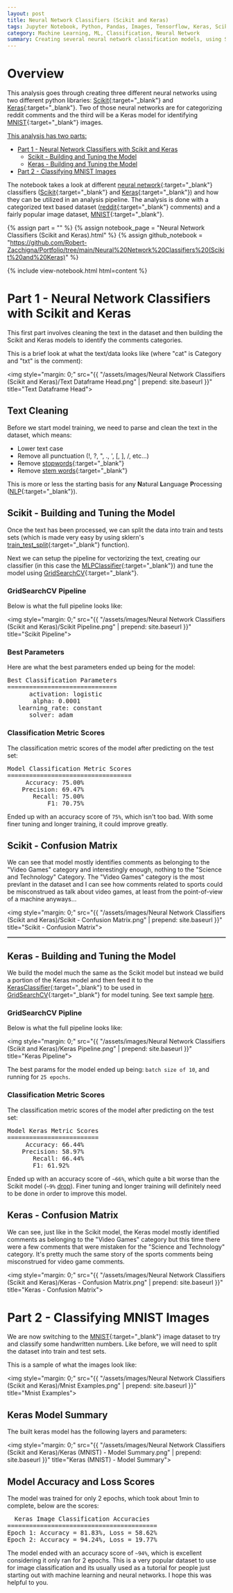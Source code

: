 ```yaml
---
layout: post
title: Neural Network Classifiers (Scikit and Keras)
tags: Jupyter Notebook, Python, Pandas, Images, Tensorflow, Keras, Scikit
category: Machine Learning, ML, Classification, Neural Network
summary: Creating several neural network classification models, using Scikit and Keras, to categorize text comments and identify images.
---
```


# Overview

This analysis goes through creating three different neural networks using two different python libraries: 
[Scikit](https://scikit-learn.org/stable/){:target="_blank"} and [Keras](https://keras.io/){:target="_blank"}. Two of those
neural networks are for categorizing reddit comments and the third will be a Keras model for identifying 
[MNIST](https://en.wikipedia.org/wiki/MNIST_database){:target="_blank"} images.

<ins>This analysis has two parts:</ins>
* [Part 1 - Neural Network Classifiers with Scikit and Keras](#part-1---neural-network-classifiers-with-scikit-and-keras)
  * [Scikit - Building and Tuning the Model](#scikit---building-and-tuning-the-model)
  * [Keras - Building and Tuning the Model](#keras---building-and-tuning-the-model)
* [Part 2 - Classifying MNIST Images](#part-2---classifying-mnist-images)

The notebook takes a look at different [neural network](https://en.wikipedia.org/wiki/Neural_network){:target="_blank"}
classifiers ([Scikit](https://scikit-learn.org/stable/){:target="_blank"} and [Keras](https://keras.io/){:target="_blank"})
and how they can be utilized in an analysis pipeline. The analysis is done with a categorized text based dataset 
([reddit](https://reddit.com/){:target="_blank"} comments) and a fairly popular image dataset, [MNIST](https://en.wikipedia.org/wiki/MNIST_database){:target="_blank"}.

{% assign part = "" %}
{% assign notebook_page = "Neural Network Classifiers (Scikit and Keras).html" %}
{% assign github_notebook = "https://github.com/Robert-Zacchigna/Portfolio/tree/main/Neural%20Network%20Classifiers%20(Scikit%20and%20Keras)" %}

{% include view-notebook.html html=content %}


# Part 1 - Neural Network Classifiers with Scikit and Keras

This first part involves cleaning the text in the dataset and then building the Scikit and Keras models to identify the
comments categories.

This is a brief look at what the text/data looks like (where "cat" is Category and "txt" is the comment):

<img style="margin: 0;" src="{{ "/assets/images/Neural Network Classifiers (Scikit and Keras)/Text Dataframe Head.png" | prepend: site.baseurl }}" title="Text Dataframe Head">


## Text Cleaning

Before we start model training, we need to parse and clean the text in the dataset, which means: 

* Lower text case
* Remove all punctuation (!, ?, ", ., ', [, ], /, etc...)
* Remove [stopwords](https://en.wikipedia.org/wiki/Stop_word){:target="_blank"}
* Remove [stem words](https://searchenterpriseai.techtarget.com/definition/stemming){:target="_blank"}

This is more or less the starting basis for any **N**atural **L**anguage **P**rocessing ([NLP](https://machinelearningmastery.com/natural-language-processing/){:target="_blank"}).


## Scikit - Building and Tuning the Model

Once the text has been processed, we can split the data into train and tests sets (which is made very easy by using sklern's
[train_test_split](https://scikit-learn.org/stable/modules/generated/sklearn.model_selection.train_test_split.html){:target="_blank"} function).

Next we can setup the pipeline for vectorizing the text, creating our classifier (in this case the
[MLPClassifier](https://scikit-learn.org/stable/modules/generated/sklearn.neural_network.MLPClassifier.html){:target="_blank"}) 
and tune the model using [GridSearchCV](https://scikit-learn.org/stable/modules/generated/sklearn.model_selection.GridSearchCV.html){:target="_blank"}.


### GridSearchCV Pipeline

Below is what the full pipeline looks like:

<img style="margin: 0;" src="{{ "/assets/images/Neural Network Classifiers (Scikit and Keras)/Scikit Pipeline.png" | prepend: site.baseurl }}" title="Scikit Pipeline">


### Best Parameters

Here are what the best parameters ended up being for the model:

<div class="language-text highlighter-rouge" style="max-width: 327px !important;">
<pre class="highlight">
Best Classification Parameters
==============================
      activation: logistic
	   alpha: 0.0001
   learning_rate: constant
	  solver: adam
</pre>
</div>


### Classification Metric Scores

The classification metric scores of the model after predicting on the test set:

<div class="language-text highlighter-rouge" style="max-width: 367px !important;">
<pre class="highlight">
Model Classification Metric Scores
==================================
	 Accuracy: 75.00%
	Precision: 69.47%
	   Recall: 75.00%
	       F1: 70.75%
</pre>
</div>

Ended up with an accuracy score of `75%`, which isn't too bad. With some finer tuning and longer training, it could improve
greatly.


## Scikit - Confusion Matrix

We can see that model mostly identifies comments as belonging to the "Video Games" category and interestingly enough, 
nothing to the "Science and Technology" Category. The "Video Games" category is the most prevlant in the dataset and I 
can see how comments related to sports could be misconstrued as talk about video games, at least from the point-of-view
of a machine anyways...

<img style="margin: 0;" src="{{ "/assets/images/Neural Network Classifiers (Scikit and Keras)/Scikit - Confusion Matrix.png" | prepend: site.baseurl }}" title="Scikit - Confusion Matrix">

<hr style="z-index: -1; border: none; border-top: 1px solid gray;">

## Keras - Building and Tuning the Model

We build the model much the same as the Scikit model but instead we build a portion of the Keras model and then feed it 
to the [KerasClassifier](https://www.tensorflow.org/versions/r1.15/api_docs/python/tf/keras/wrappers/scikit_learn/KerasClassifier){:target="_blank"}
to be used in [GridSearchCV](https://scikit-learn.org/stable/modules/generated/sklearn.model_selection.GridSearchCV.html){:target="_blank"}
for model tuning. See text sample [here](#part-1---neural-network-classifiers-with-scikit-and-keras).


### GridSearchCV Pipline

Below is what the full pipeline looks like:

<img style="margin: 0;" src="{{ "/assets/images/Neural Network Classifiers (Scikit and Keras)/Keras Pipeline.png" | prepend: site.baseurl }}" title="Keras Pipeline">

The best params for the model ended up being: `batch size of 10`, and running for `25 epochs`.


### Classification Metric Scores

The classification metric scores of the model after predicting on the test set:

<div class="language-text highlighter-rouge" style="max-width: 280px !important;">
<pre class="highlight">
Model Keras Metric Scores
=========================
     Accuracy: 66.44%
    Precision: 58.97%
       Recall: 66.44%
       F1: 61.92%
</pre>
</div>

Ended up with an accuracy score of `~66%`, which quite a bit worse than the Scikit model (`~9%` [drop](#classification-metric-scores)). 
Finer tuning and longer training will definitely need to be done in order to improve this model.


## Keras - Confusion Matrix

We can see, just like in the Scikit model, the Keras model mostly identified comments as belonging to the "Video Games" 
category but this time there were a few comments that were mistaken for the "Science and Technology" category. 
It's pretty much the same story of the sports comments being misconstrued for video game comments.

<img style="margin: 0;" src="{{ "/assets/images/Neural Network Classifiers (Scikit and Keras)/Keras - Confusion Matrix.png" | prepend: site.baseurl }}" title="Keras - Confusion Matrix">


# Part 2 - Classifying MNIST Images

We are now switching to the [MNIST](https://en.wikipedia.org/wiki/MNIST_database){:target="_blank"} image dataset to try 
and classify some handwritten numbers. Like before, we will need to split the dataset into train and test sets.

This is a sample of what the images look like:

<img style="margin: 0;" src="{{ "/assets/images/Neural Network Classifiers (Scikit and Keras)/Mnist Examples.png" | prepend: site.baseurl }}" title="Mnist Examples">


## Keras Model Summary

The built keras model has the following layers and parameters:

<img style="margin: 0;" src="{{ "/assets/images/Neural Network Classifiers (Scikit and Keras)/Keras (MNIST) - Model Summary.png" | prepend: site.baseurl }}" title="Keras (MNIST) - Model Summary">


## Model Accuracy and Loss Scores

The model was trained for only 2 epochs, which took about 1min to complete, below are the scores:

<div class="language-text highlighter-rouge" style="max-width: 434px !important;">
<pre class="highlight">
  Keras Image Classification Accuracies
=========================================
Epoch 1: Accuracy = 81.83%, Loss = 58.62%
Epoch 2: Accuracy = 94.24%, Loss = 19.77%
</pre>
</div>

The model ended with an accuracy score of `~94%`, which is excellent considering it only ran for 2 epochs. This is a very
popular dataset to use for image classification and its usually used as a tutorial for people just starting out with 
machine learning and neural networks. I hope this was helpful to you.
